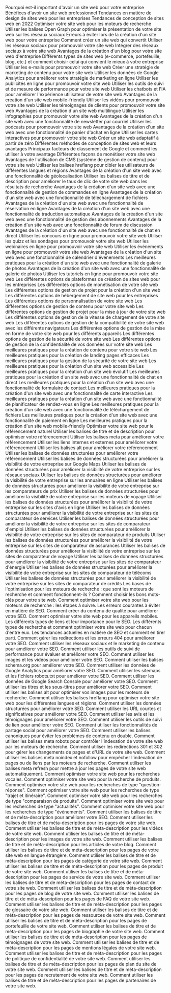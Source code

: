 Pourquoi est-il important d'avoir un site web pour votre entreprise
Bénéfices d'avoir un site web professionnel
Tendances en matière de design de sites web pour les entreprises
Tendances de conception de sites web en 2022
Optimiser votre site web pour les moteurs de recherche
Utiliser les balises Open Graph pour optimiser la présentation de votre site web sur les réseaux sociaux
Erreurs à éviter lors de la création d'un site web pour votre entreprise
Comment créer un site web qui convertit
Utiliser les réseaux sociaux pour promouvoir votre site web
Intégrer des réseaux sociaux à votre site web
Avantages de la création d'un blog pour votre site web d'entreprise
Différents types de sites web (e-commerce, portefeuille, blog, etc.) et comment choisir celui qui convient le mieux à votre entreprise
Utiliser les e-mails pour promouvoir votre site web
Créer une stratégie de marketing de contenu pour votre site web
Utiliser les données de Google Analytics pour améliorer votre stratégie de marketing en ligne
Utiliser les publicités en ligne pour promouvoir votre site web
Utiliser les outils de suivi et de mesure de performance pour votre site web
Utiliser les chatbots et l'IA pour améliorer l'expérience utilisateur de votre site web
Avantages de la création d'un site web mobile-friendly
Utiliser les vidéos pour promouvoir votre site web
Utiliser les témoignages de clients pour promouvoir votre site web
Avantages de la création d'un site web multilingue
Utiliser les infographies pour promouvoir votre site web
Avantages de la création d'un site web avec une fonctionnalité de newsletter par courriel
Utiliser les podcasts pour promouvoir votre site web
Avantages de la création d'un site web avec une fonctionnalité de panier d'achat en ligne
Utiliser les cartes interactives pour promouvoir votre site web
Créer un site web adaptatif à partir de zéro
Différentes méthodes de conception de sites web et leurs avantages
Principaux facteurs de classement de Google et comment les utiliser à votre avantage
Différentes façons de monétiser votre site web
Avantages de l'utilisation de CMS (système de gestion de contenu) pour votre site web
Utiliser les balises hreflang pour cibler les utilisateurs de différentes langues et régions
Avantages de la création d'un site web avec une fonctionnalité de géolocalisation
Utiliser les balises de titre et de description pour améliorer le taux de clic de votre site web dans les résultats de recherche
Avantages de la création d'un site web avec une fonctionnalité de gestion de commandes en ligne
Avantages de la création d'un site web avec une fonctionnalité de téléchargement de fichiers
Avantages de la création d'un site web avec une fonctionnalité de réservation en ligne
Avantages de la création d'un site web avec une fonctionnalité de traduction automatique
Avantages de la création d'un site web avec une fonctionnalité de gestion des abonnements
Avantages de la création d'un site web avec une fonctionnalité de forum de discussion
Avantages de la création d'un site web avec une fonctionnalité de chat en direct
Utiliser les concours en ligne pour promouvoir votre site web
Utiliser les quizz et les sondages pour promouvoir votre site web
Utiliser les webinaires en ligne pour promouvoir votre site web
Utiliser les événements en ligne pour promouvoir votre site web
Avantages de la création d'un site web avec une fonctionnalité de calendrier d'événements
Les meilleures pratiques pour la création d'un site web avec une fonctionnalité de galerie de photos
Avantages de la création d'un site web avec une fonctionnalité de galerie de photos
Utiliser les tutoriels en ligne pour promouvoir votre site web
Les différentes options de plateformes de création de sites web pour les entreprises
Les différentes options de monétisation de votre site web
Les différentes options de gestion de projet pour la création d'un site web
Les différentes options de hébergement de site web pour les entreprises
Les différentes options de personnalisation de votre site web
Les différentes options de gestion de contenu pour votre site web
Les différentes options de gestion de projet pour la mise à jour de votre site web
Les différentes options de gestion de la vitesse de chargement de votre site web
Les différentes options de gestion de la compatibilité de votre site web avec les différents navigateurs
Les différentes options de gestion de la mise en forme de votre site web pour les différents appareils
Les différentes options de gestion de la sécurité de votre site web
Les différentes options de gestion de la confidentialité de vos données sur votre site web
Les meilleures pratiques pour la création de contenu pour votre site web
Les meilleures pratiques pour la création de landing pages efficaces
Les meilleures pratiques pour la gestion de la sécurité de votre site web
Les meilleures pratiques pour la création d'un site web accessible
Les meilleures pratiques pour la création d'un site web évolutif
Les meilleures pratiques pour la création d'un site web avec une fonctionnalité de chat en direct
Les meilleures pratiques pour la création d'un site web avec une fonctionnalité de formulaire de contact
Les meilleures pratiques pour la création d'un site web avec une fonctionnalité de carte interactive
Les meilleures pratiques pour la création d'un site web avec une fonctionnalité de planificateur de rendez-vous en ligne
Les meilleures pratiques pour la création d'un site web avec une fonctionnalité de téléchargement de fichiers
Les meilleures pratiques pour la création d'un site web avec une fonctionnalité de paiement en ligne
Les meilleures pratiques pour la création d'un site web mobile-friendly
Optimiser votre site web pour le référencement naturel
Utiliser les balises de titre et de description pour optimiser votre référencement
Utiliser les balises meta pour améliorer votre référencement
Utiliser les liens internes et externes pour améliorer votre référencement
Utiliser les balises alt pour améliorer votre référencement
Utiliser les balises de données structurées pour améliorer votre référencement
Utiliser les balises de données structurées pour améliorer la visibilité de votre entreprise sur Google Maps
Utiliser les balises de données structurées pour améliorer la visibilité de votre entreprise sur les réseaux sociaux
Utiliser les balises de données structurées pour améliorer la visibilité de votre entreprise sur les annuaires en ligne
Utiliser les balises de données structurées pour améliorer la visibilité de votre entreprise sur les comparateurs de prix
Utiliser les balises de données structurées pour améliorer la visibilité de votre entreprise sur les moteurs de voyage
Utiliser les balises de données structurées pour améliorer la visibilité de votre entreprise sur les sites d'avis en ligne
Utiliser les balises de données structurées pour améliorer la visibilité de votre entreprise sur les sites de comparateur de services
Utiliser les balises de données structurées pour améliorer la visibilité de votre entreprise sur les sites de comparateur d'emploi
Utiliser les balises de données structurées pour améliorer la visibilité de votre entreprise sur les sites de comparateur de produits
Utiliser les balises de données structurées pour améliorer la visibilité de votre entreprise sur les sites de comparateur de assurances
Utiliser les balises de données structurées pour améliorer la visibilité de votre entreprise sur les sites de comparateur de voyage
Utiliser les balises de données structurées pour améliorer la visibilité de votre entreprise sur les sites de comparateur d'énergie
Utiliser les balises de données structurées pour améliorer la visibilité de votre entreprise sur les sites de comparateur de télécoms
Utiliser les balises de données structurées pour améliorer la visibilité de votre entreprise sur les sites de comparateur de crédits
Les bases de l'optimisation pour les moteurs de recherche : que sont les moteurs de recherche et comment fonctionnent-ils ?
Comment choisir les bons mots-clés pour votre site web.
Comment optimiser votre site web pour les moteurs de recherche : les étapes à suivre.
Les erreurs courantes à éviter en matière de SEO.
Comment créer du contenu de qualité pour améliorer votre SEO.
Comment optimiser votre site web pour les appareils mobiles.
Les différents types de liens et leur importance pour le SEO.
Les différents types de recherche et comment optimiser votre site web pour chacun d'entre eux.
Les tendances actuelles en matière de SEO et comment en tirer parti.
Comment gérer les redirections et les erreurs 404 pour améliorer votre SEO.
Comment utiliser les réseaux sociaux et le marketing de contenu pour améliorer votre SEO.
Comment utiliser les outils de suivi de performance pour évaluer et améliorer votre SEO.
Comment utiliser les images et les vidéos pour améliorer votre SEO.
Comment utiliser les balises schema.org pour améliorer votre SEO.
Comment utiliser les données de Google Analytics pour améliorer votre SEO.
Comment utiliser les sitemaps et les fichiers robots.txt pour améliorer votre SEO.
Comment utiliser les données de Google Search Console pour améliorer votre SEO.
Comment utiliser les titres et les sous-titres pour améliorer votre SEO.
Comment utiliser les balises alt pour optimiser vos images pour les moteurs de recherche.
Comment utiliser les balises hreflang pour optimiser votre site web pour les différentes langues et régions.
Comment utiliser les données structurées pour améliorer votre SEO.
Comment utiliser les URL courtes et significatives pour améliorer votre SEO.
Comment utiliser les avis et les témoignages pour améliorer votre SEO.
Comment utiliser les outils de suivi de lien pour améliorer votre SEO.
Comment utiliser les fonctionnalités de partage social pour améliorer votre SEO.
Comment utiliser les balises canoniques pour éviter les problèmes de contenu en double.
Comment utiliser les balises meta robots pour contrôler l'indexation de votre site web par les moteurs de recherche.
Comment utiliser les redirections 301 et 302 pour gérer les changements de pages et d'URL de votre site web.
Comment utiliser les balises meta noindex et nofollow pour empêcher l'indexation de pages ou de liens par les moteurs de recherche.
Comment utiliser les balises meta refresh pour mettre à jour les pages de votre site web automatiquement.
Comment optimiser votre site web pour les recherches vocales.
Comment optimiser votre site web pour la recherche de produits.
Comment optimiser votre site web pour les recherches de type "question-réponse".
Comment optimiser votre site web pour les recherches de type "trajet et itinéraire".
Comment optimiser votre site web pour les recherches de type "comparaison de produits".
Comment optimiser votre site web pour les recherches de type "actualités".
Comment optimiser votre site web pour les recherches de type "événements".
Comment utiliser les balises de titre et de méta-description pour améliorer votre SEO.
Comment utiliser les balises de titre et de méta-description pour les pages de votre site web.
Comment utiliser les balises de titre et de méta-description pour les vidéos de votre site web.
Comment utiliser les balises de titre et de méta-description pour les images de votre site web.
Comment utiliser les balises de titre et de méta-description pour les articles de votre blog.
Comment utiliser les balises de titre et de méta-description pour les pages de votre site web en langue étrangère.
Comment utiliser les balises de titre et de méta-description pour les pages de catégorie de votre site web.
Comment utiliser les balises de titre et de méta-description pour les pages de produit de votre site web.
Comment utiliser les balises de titre et de méta-description pour les pages de service de votre site web.
Comment utiliser les balises de titre et de méta-description pour les pages de contact de votre site web.
Comment utiliser les balises de titre et de méta-description pour les pages de blog de votre site web.
Comment utiliser les balises de titre et de méta-description pour les pages de FAQ de votre site web.
Comment utiliser les balises de titre et de méta-description pour les pages de glossaire de votre site web.
Comment utiliser les balises de titre et de méta-description pour les pages de ressources de votre site web.
Comment utiliser les balises de titre et de méta-description pour les pages de portefeuille de votre site web.
Comment utiliser les balises de titre et de méta-description pour les pages de biographie de votre site web.
Comment utiliser les balises de titre et de méta-description pour les pages de témoignages de votre site web.
Comment utiliser les balises de titre et de méta-description pour les pages de mentions légales de votre site web.
Comment utiliser les balises de titre et de méta-description pour les pages de politique de confidentialité de votre site web.
Comment utiliser les balises de titre et de méta-description pour les pages de plan du site de votre site web.
Comment utiliser les balises de titre et de méta-description pour les pages de recrutement de votre site web.
Comment utiliser les balises de titre et de méta-description pour les pages de partenaires de votre site web.